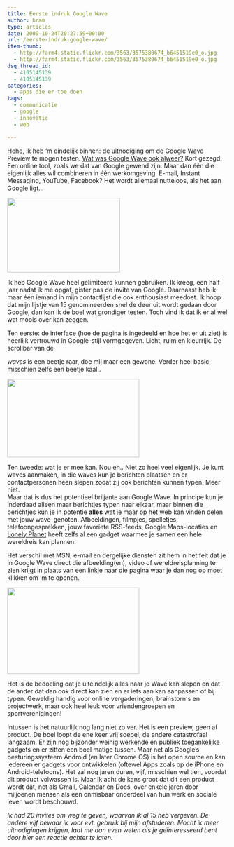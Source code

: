 ```yaml
---
title: Eerste indruk Google Wave
author: bram
type: articles
date: 2009-10-24T20:27:59+00:00
url: /eerste-indruk-google-wave/
item-thumb:
  - http://farm4.static.flickr.com/3563/3575380674_b6451519e0_o.jpg
  - http://farm4.static.flickr.com/3563/3575380674_b6451519e0_o.jpg
dsq_thread_id:
  - 4105145139
  - 4105145139
categories:
  - apps die er toe doen
tags:
  - communicatie
  - google
  - innovatie
  - web

---
```

<p class="lead">
  Hehe, ik heb &#8216;m eindelijk binnen: de uitnodiging om de Google Wave Preview te mogen testen. <a title="Wat is Google Wave ook alweer?" href="https://bramwillemse.nl/2009/05/30/google-wave/">Wat was Google Wave ook alweer?</a> Kort gezegd: Een online tool, zoals we dat van Google gewend zijn. Maar dan één die eigenlijk alles wil combineren in één werkomgeving. E-mail, Instant Messaging, YouTube, Facebook? Het wordt allemaal nutteloos, als het aan Google ligt&#8230;
</p>

<!--more-->

[<img class="alignnone" style="border: none;" title="Google Wave" src="http://farm4.static.flickr.com/3563/3575380674_b6451519e0_o.jpg" alt="" width="258" height="170" />][1]

<p style="text-align: left;">
  Ik heb Google Wave heel gelimiteerd kunnen gebruiken. Ik kreeg, een half jaar nadat ik me opgaf, gister pas de invite van Google. Daarnaast heb ik maar één iemand in mijn contactlijst die ook enthousiast meedoet. Ik hoop dat mijn lijstje van 15 genomineerden snel de deur uit wordt gedaan door Google, dan kan ik de boel wat grondiger testen. Toch vind ik dat ik er al wel wat moois over kan zeggen.
</p>

<p style="text-align: left;">
  <!--more-->Ten eerste: de interface (hoe de pagina is ingedeeld en hoe het er uit ziet) is heerlijk vertrouwd in Google-stijl vormgegeven. Licht, ruim en kleurrijk. De scrollbar van de 
  
  <em>waves</em> is een beetje raar, doe mij maar een gewone. Verder heel basic, misschien zelfs een beetje kaal..
</p>

[<img class="alignleft" title="Schaken in Google Wave" src="http://images.smh.com.au/2009/09/30/761912/google-wave-screenshot-4-600x400.jpg" alt="" width="302" height="179" />][2]

<p style="text-align: left;">
  Ten tweede: wat je er mee kan. Nou eh.. Niet zo heel veel eigenlijk. Je kunt waves aanmaken, in die waves kun je berichten plaatsen en er contactpersonen heen slepen zodat zij ook berichten kunnen typen. Meer niet.<br /> Maar dat is dus het potentieel briljante aan Google Wave. In principe kun je inderdaad alleen maar berichtjes typen naar elkaar, maar binnen die berichtjes kun je in potentie <strong>alles</strong> wat je maar op het web kan vinden delen met jouw wave-genoten. Afbeeldingen, filmpjes, spelletjes, telefoongesprekken, jouw favoriete RSS-feeds, Google Maps-locaties en<a title="Lonely Planet" href="http://lonelyplanet.com"> Lonely Planet</a> heeft zelfs al een gadget waarmee je samen een hele wereldreis kan plannen.
</p>

<p style="text-align: left;">
  Het verschil met MSN, e-mail en dergelijke diensten zit hem in het feit dat je in Google Wave direct die afbeelding(en), video of wereldreisplanning te zien krijgt in plaats van een linkje naar die pagina waar je dan nog op moet klikken om &#8216;m te openen.
</p>

[<img class="alignright" title="Fotos delen in Google Wave" src="http://www.shiftperception.com/blog/app/uploads/2009/06/google-wave-screenshots_1.jpg" alt="" width="302" height="197" />][3]

<p style="text-align: left;">
  Het is de bedoeling dat je uiteindelijk alles naar je Wave kan slepen en dat de ander dat dan ook direct kan zien en er iets aan kan aanpassen of bij typen. Geweldig handig voor online vergaderingen, brainstorms en projectwerk, maar ook heel leuk voor vriendengroepen en sportverenigingen!
</p>

<p style="text-align: left;">
  Intussen is het natuurlijk nog lang niet zo ver. Het is een preview, geen af product. De boel loopt de ene keer vrij soepel, de andere catastrofaal langzaam. Er zijn nog bijzonder weinig werkende en publiek toegankelijke gadgets en er zitten een boel matige tussen. Maar net als Google&#8217;s besturingssysteem Android (en later Chrome OS) is het open source en kan iedereen er gadgets voor ontwikkelen (oftewel Apps zoals op de iPhone en Android-telefoons). Het zal nog jaren duren, vijf, misschien wel tien, voordat dit product volwassen is. Maar ik acht de kans groot dat dit een product wordt dat, net als Gmail, Calendar en Docs, over enkele jaren door miljoenen mensen als een onmisbaar onderdeel van hun werk en sociale leven wordt beschouwd.
</p>

<p style="text-align: left;">
  <em>Ik had 20 invites om weg te geven, waarvan ik al 15 heb vergeven. De andere vijf bewaar ik voor evt. gebruik bij mijn afstuderen. Mocht ik meer uitnodigingen krijgen, laat me dan even weten als je geïnteresseerd bent door hier een reactie achter te laten.</em>
</p>

 [1]: http://farm4.static.flickr.com/3563/3575380674_b6451519e0_o.jpg
 [2]: http://images.smh.com.au/2009/09/30/761912/google-wave-screenshot-4.jpg
 [3]: http://www.shiftperception.com/blog/app/uploads/2009/06/google-wave-screenshots_1.jpg